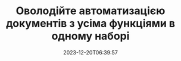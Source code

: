 ---
############################# Static ##########################
layout: "family"
date: 2023-12-20T06:39:57
draft: false

product: "Total"
product_tag: "total"

############################# Head ############################
head_title: "API для автоматизації документів | API для локального використання та онлайн-сервіси"
head_description: "Автоматизуйте вашу роботу з документами легко та безкоштовно"

############################# Header ##########################
title: "Оволодійте автоматизацією документів з усіма функціями в одному наборі"
description: |
  Спростіть рутинні завдання з документами та оптимізуйте ваші робочі процеси за допомогою лише кількох рядків коду. Потужні API роблять інтеграцію беззусильною, дозволяючи зосередитися на інноваціях, а не на інфраструктурі.

  Перетворюйте, підписуйте, переглядайте, анотуйте - подолайте будь-яке завдання з документами за допомогою мінімального коду. Від Word до PDF, від Excel до зображень, обробляйте все без зусиль. Менше коду, більший вплив.

  Автоматизуйте завдання з документами, підвищуйте ефективність та рухайтеся швидко завдяки швидкій інтеграції. Зекономте час та ресурси, зосереджуючись на тому, що справді важливо для вашого бізнесу.

############################# Platforms ############################
supported_platforms:
  enable: true  
  head_title: "Виберіть вашу платформу"
  title: "Підтримувані платформи"
  description: "Бібліотека GroupDocs.Total підтримує такі операційні системи та фреймворки"
  details_link_title: "Дізнатися більше"
  items:
    # supported_platforms loop
    - title: ".NET"
      description: "GroupDocs.Total for .NET"
      color: "blue"
      tag: "net"
      link: "/total/net/"
      features_link: "https://docs.groupdocs.com/total/net/system-requirements/"
      features:
        # features loop
        - content: ".NET Framework 4.6.2+  <br>  .NET Core 3.1  <br>  .NET 6+"
          rows: "3"
        # features loop
        - content: "Windows, Linux"
          rows: "1"
        # features loop
        - content: "200+ форматів файлів"
          rows: "1"
        # features loop
        - content: "Visual Studio <br> VS Code <br> Rider"
          rows: "15"
    
    # supported_platforms loop
    - title: "Java"
      description: "GroupDocs.Total for Java"
      color: "red"
      tag: "java"
      link: "/total/java/"
      features_link: "https://docs.groupdocs.com/total/java/system-requirements/"
      features:
        # features loop
        - content: "J2SE 8.0 (1.8)+"
          rows: "3"
        # features loop
        - content:  "Windows, Linux, macOS"
          rows: "1"       
        # features loop
        - content: "200+ форматів файлів"
          rows: "1"
        # features loop
        - content:  "Eclipse <br> NetBeans <br> IntelliJ Idea"
          rows: "3"

############################# Features ############################

features:
  enable: true
  title: "Можливості GroupDocs.Total"
  description: "Єдине рішення, яке об'єднує функціональність всіх окремих продуктів GroupDocs під одним дахом та управляє будь-яким завданням з документами без використання стороннього програмного забезпечення."

  items:
    # feature loop
    - icon: "view"
      title: "Перегляд документів та зображень"
      content: "Відображення файлів для перегляду їх у форматах HTML, PDF, PNG та JPEG."

    # feature loop
    - icon: "convert"
      title: "Конвертування між форматами"
      content: "Перетворення файлів з різних джерел у різні цільові формати."

    # feature loop
    - icon: "merge"
      title: "Об'єднання декількох файлів в один"
      content: "Безшовне поєднання декількох PDF, Office та інших файлів в один документ."
    
    # feature loop
    - icon: "settings"
      title: "Більше продуктів та можливостей"
      content: "Досліджуйте всі набори API автоматизації документів GroupDocs: порівняння, електронний підпис, пошук, водяні знаки та багато іншого!"


############################# Code samples ############################
# code_samples:
#   enable: true
#   title: "Приклади коду GroupDocs.Total"
#   description: "Деякі сценарії типових операцій GroupDocs.Total на C#, Java, TypeScript"
#   items:
#     # code sample loop
#     - title: "Як відображати файли DOCX у PDF"
#       content: |
#        Відображення документів DOCX у PDF без встановленого Microsoft Word чи іншого програмного забезпечення. Легко завантажуйте та переглядайте файли DOCX у вашому додатку, чи то це веб-чи десктопний додаток. Ось приклад того, як відображати файл DOCX у PDF:
#       samples:
#         - language: "C#"
#           color: "blue"
#           content: |
#             ```csharp {style=abap}   
#             // Завантажте файл DOCX для відображення
#             using (Viewer viewer = new Viewer("sample.docx"))
#             {
#               // Відображення DOCX у файл PDF
#               PdfViewOptions viewOptions = new PdfViewOptions();
#               viewer.View(viewOptions);
#             }
#             ```
#         - language: "Java"
#           color: "red"
#           content: |
#             ```java {style=abap}   
#             import com.groupdocs.viewer.Viewer;
#             import com.groupdocs.viewer.options.PdfViewOptions;
#             // ...
#             // Завантажте файл DOCX для відображення
#             try (Viewer viewer = new Viewer("sample.docx")) {
#                 // Відображення DOCX у файл PDF
#                 PdfViewOptions viewOptions = new PdfViewOptions();
#                 viewer.view(viewOptions);
#             }
#             ```
#         - language: "TypeScript"
#           color: "green"
#           content: |
#             ```javascript {style=abap}  
#             // Завантажте файл DOCX для відображення
#             const viewer = new groupdocs.viewer.Viewer("sample.docx")
            
#             // Відображення DOCX у файл PDF
#             const viewOptions = groupdocs.viewer.PdfViewOptions(output.pdf)
#             viewer.view(viewOptions)
#             ```


############################# Formats ############################
formats:
  enable: true
  title:  "Підтримка понад 200 форматів файлів"
  description: "GroupDocs.Total підтримує операції з найпопулярнішими [форматами файлів](https://docs.groupdocs.com/total/net/supported-document-formats/)"


############################# Metrics ############################

metrics:
  enable: true
  title: "Аналіз метрик та статистичні дані"
  description: "Зануртесь у детальний розбір наших ключових показників, що надає повний аналіз метрик та статистичних узагальнень про наші досягнення, вплив та зростання."

  items:
    # metrics loop
    - number: "200+"
      title: "Підтримані формати"
      content: "Легко переглядайте понад 200 форматів файлів, включаючи документи, зображення та креслення CAD без зайвих зусиль. Переламуйте бар'єри сумісності та отримуйте доступ до різноманітних файлів легко завдяки нашому комплексному рішенню для перегляду."
    # metrics loop
    - number: "550K"
      title: "Завантаження NuGet"
      content: "Наш пакетний пакунок NuGet став довіреним та широко використовуваним ресурсом у розробницькій спільноті, надаючи безперервну інтеграцію та цінні функціональність для безлічі проектів."

    # metrics loop
    - number: "10+"
      title: "Бібліотеки"
      content: "Наш продукт включає понад 10 бібліотек, що пропонують передові можливості для оптимізації продуктивності. Ці бібліотеки розроблені для виконання різних потреб розробки з неперевершеними можливостями."
    
    # metrics loop
    - number: "100+"
      title: "Задоволені клієнти"
      content: "Ми обслуговуємо найбільш відомі бренди по всьому світу. Відкрийте, чому сотні користувачів полюбляють GroupDocs.Total! Досліджуйте безперервну навігацію, зручну співпрацю та неперевершену зручність використання. Приєднуйтесь зараз!"


############################# Customers ############################
# logo size X1 => 170:70  X2 => 340 : 140

customers:
  enable: true
  title: "Наші задоволені клієнти"
  description: "Бібліотеки GroupDocs використовуються всесвітньо відомими та видатними брендами по всьому світу."

  items:
    # customers loop
    - title: "BenQ Corporation"
      logo: "benq"
    # customers loop
    - title: "Nasdaq Stock Market"
      logo: "nasdaq"
    # customers loop
    - title: "AT&T Inc."
      logo: "att"
    # customers loop
    - title: "AstraZeneca"
      logo: "astrazeneca"
    # customers loop
    - title: "Central Bank of Argentina"
      logo: "argentinacentralbank"
    # customers loop
    - title: "Roche Holding AG"
      logo: "roche"
    # customers loop
    - title: "Capita"
      logo: "capita"
    # customers loop
    - title: "Axa S.A."
      logo: "axa"
    # customers loop
    - title: "Instructure Inc."
      logo: "instructure"
     # customers loop
    - title: "Wipro"
      logo: "wipro"



############################# Actions ############################

actions:
  enable: true
  title: "Готові розпочати?"
  description: "Спробуйте функціонал GroupDocs.Total безкоштовно або замовте ліцензію"

  items:
    #  loop
    - title: ".NET"
      link: "/total/net/"
      color: "blue"
        #  loop
    - title: "Java"
      link: "/total/java/"
      color: "red"


############################# Faq ############################

faq:
  enable: true
  title: "Поширені питання"
  description: "Знайдіть відповіді на поширені запитання в нашому розділі Часті запитання, щоб швидко вирішити ваші питання та побоювання."

  items:
    #  loop
    - question: "Що таке GroupDocs.Total, і як він відрізняється від інших продуктів GroupDocs?"
      answer: |
        GroupDocs.Total - це комплексний набір, який поєднує функціональність всіх окремих продуктів GroupDocs в одному пакеті. Це має кілька переваг: <br><br>
        <ul>
          <li>
            <b>Уніфіковані можливості:</b> Ви маєте доступ до всіх можливостей обробки документів, включаючи перегляд, конвертацію, об'єднання, анотування, підписання та інше, в межах одного API. <br><br>
          </li>
          <li>
            <b>Покращена сумісність:</b> GroupDocs.Total забезпечує послідовну та надійну продуктивність для всіх підтримуваних форматів файлів та платформ, усуваючи проблеми сумісності, які можуть виникнути при використанні окремих продуктів. <br><br>
          </li>
          <li>
            <b>Оптимізовані розміри пакетів:</b> Набір постачається як один компактний пакет, що зменшує споживання ресурсів та спрощує інтеграцію в ваші додатки порівняно з використанням окремих продуктів з окремими встановленнями.
          </li>
        <ul>

    #  loop
    - question: "Чому варто обирати GroupDocs.Total замість покупки окремих продуктів GroupDocs?"
      answer: |
        Придбання однієї ліцензії GroupDocs.Total зазвичай обходиться дешевше, ніж купівля ліцензій на два або більше окремих продуктів GroupDocs. <br>
        Це приносить кілька ключових переваг для вас: <br><br>
        <b>Економія коштів:</b> GroupDocs.Total пропонує значну знижку порівняно з покупкою окремих продуктів, дозволяючи розтягнути ваш бюджет далі. <br><br>
        <b>Спрощене управління:</b> З GroupDocs.Total ви керуєте всім під однією ліцензією, уникнувши необхідності відстежувати та підтримувати декілька ліцензій для різних продуктів. Це спрощує ваші адміністративні завдання та зменшує загальні витрати. <br><br>
        Якщо ви шукаєте вигідне за ціною та функціонально набагато більше рішення для ваших потреб у керуванні документами, GroupDocs.Total - це ідеальний вибір.

    #  loop
    - question: "Як розпочати роботу з GroupDocs.Total?"
      answer: |
        Ви можете розпочати з безкоштовної пробної версії, щоб дослідити функціонал та переконатися, що він відповідає вашим потребам. GroupDocs також пропонує різні [документаційні](https://docs.groupdocs.com/total/) ресурси та [посібники](https://groupdocs.github.io), щоб допомогти вам почати із інтеграцією та розробкою.
        
    #  loop
    - question: "Чи надає GroupDocs.Total будь-яку технічну підтримку?"
      answer: |
        Так, GroupDocs пропонує всебічну технічну підтримку для забезпечення вашого успіху з GroupDocs.Total. Ми пропонуємо такі варіанти: <br><br>
        <b>[Безкоштовний форум підтримки](https://forum.groupdocs.com):</b> Цей форум дозволяє зв'язатися з працівниками GroupDocs, які можуть відповісти на ваші питання та запропонувати рішення на основі свого досвіду. Це відмінний ресурс для рішення загальних проблем та загальних запитань. <br><br>
        <b>[Платна служба підтримки](https://helpdesk.groupdocs.com):</b> Цей варіант надає підтримку на пріоритетній основі. Якщо ви стикаєтеся з складними проблемами або потребуєте швидшого рішення, платна підтримка пропонує персоналізовану допомогу та швидкість реагування. <br><br>
        Надаючи як безкоштовні, так і платні варіанти, GroupDocs враховує різні потреби та бюджети, забезпечуючи вам необхідну підтримку для успіху з GroupDocs.Total.

    #  loop
    - question: "Чи потрібне додаткове програмне забезпечення для обробки документів у GroupDocs.Total?"
      answer: |
        GroupDocs.Total - це самодостатній набір, і для базових завдань з обробки документів, таких як перегляд, конвертація, анотування або підписання, не потрібне жодне додаткове програмне забезпечення. Однак, в залежності від конкретних функцій, які ви використовуєте (наприклад, OCR для сканованих документів), може знадобитися зовнішня бібліотека.

############################# Cloud and Apps ############################

cloud_links:
  enable: true
  title: "Рішення GroupDocs.Total"
  description: "Посилюйте обробку документів у ваших додатках за допомогою нашого хмарного REST API та безкоштовних онлайн-додатків"

  items:
    #  loop
    - icon: "groupdocs_total-cloud"
      title: "GroupDocs.Total Cloud"
      link: "https://products.groupdocs.cloud/total"
      content: "Надійні хмарні рішення для ефективної автоматизації обробки документів Microsoft Office, PDF у ваших додатках."

    #  loop
    - icon: "groupdocs_total-apps"
      title: "GroupDocs.Total Online Apps"
      link: "https://products.groupdocs.app"
      content: "Безкоштовні веб-додатки для перегляду та редагування вмісту документів, порівняння та об'єднання різних форматів файлів Microsoft Office, OpenOffice, зображень та інших популярних."    

    #  loop
    - icon: "groupdocs_total-windows"
      title: "GroupDocs.Total Windows"
      link: "https://products.groupdocs.app/total/windows"
      content: "Офлайн-додатки для конвертації, анотування, порівняння, підпису, складання, розбору, класифікації, редакції та пошуку документів у будь-якій операційній системі."   

---